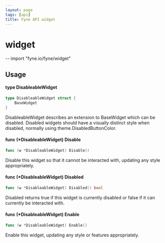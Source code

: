```yaml
---
layout: page
tags: [api]
title: Fyne API widget
---
```


# widget
--
    import "fyne.io/fyne/widget"

## Usage

#### type DisableableWidget

```go
type DisableableWidget struct {
	BaseWidget
}
```

DisableableWidget describes an extension to BaseWidget which can be disabled.
Disabled widgets should have a visually distinct style when disabled, normally
using theme.DisabledButtonColor.

#### func (*DisableableWidget) Disable

```go
func (w *DisableableWidget) Disable()
```
Disable this widget so that it cannot be interacted with, updating any style
appropriately.

#### func (*DisableableWidget) Disabled

```go
func (w *DisableableWidget) Disabled() bool
```
Disabled returns true if this widget is currently disabled or false if it can
currently be interacted with.

#### func (*DisableableWidget) Enable

```go
func (w *DisableableWidget) Enable()
```
Enable this widget, updating any style or features appropriately.
